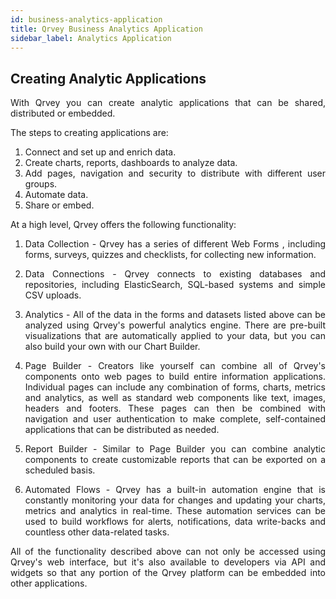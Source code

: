 ```yaml
---
id: business-analytics-application
title: Qrvey Business Analytics Application
sidebar_label: Analytics Application
---
```


<div style="text-align: justify">

## Creating Analytic Applications

With Qrvey you can create analytic applications that can be shared, distributed or embedded.

The steps to creating applications are:

1. Connect and set up and enrich data.
2. Create charts, reports, dashboards to analyze data. 
3. Add pages, navigation and security to distribute with different user groups.
4. Automate data.
5. Share or embed.

At a high level, Qrvey offers the following functionality:

1. Data Collection - Qrvey has a series of different Web Forms , including forms, surveys, quizzes and checklists, for collecting new information. 

2. Data Connections - Qrvey connects to existing databases and repositories, including ElasticSearch, SQL-based systems and simple CSV uploads. 

3. Analytics - All of the data in the forms and datasets listed above can be analyzed using Qrvey's powerful analytics engine. There are pre-built visualizations that are automatically applied to your data, but you can also build your own with our Chart Builder.

4. Page Builder - Creators like yourself can combine all of Qrvey's components onto web pages to build entire information applications. Individual pages can include any combination of forms, charts, metrics and analytics, as well as standard web components like text, images, headers and footers. These pages can then be combined with navigation and user authentication to make complete, self-contained applications that can be distributed as needed. 

5. Report Builder - Similar to Page Builder you can combine analytic components to create customizable reports that can be exported on a scheduled basis.  

4. Automated Flows - Qrvey has a built-in automation engine that is constantly monitoring your data for changes and updating your charts, metrics and analytics in real-time. These automation services can be used to build workflows for alerts, notifications, data write-backs and countless other data-related tasks. 

All of the functionality described above can not only be accessed using Qrvey's web interface, but it's also available to developers via API and widgets so that any portion of the Qrvey platform can be embedded into other applications. 
